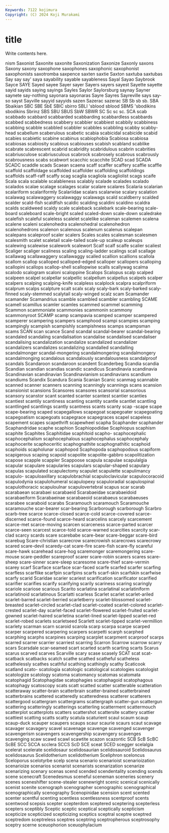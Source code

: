 ```yaml
---
Keywords: 7122 kojimura
Copyright: (C) 2024 Koji Murakami
---
```


# title

Write contents here.



nism Saxonist Saxonite saxonite Saxonization Saxonize Saxonly saxons Saxony
saxony saxophone saxophones saxophonic saxophonist saxophonists saxotromba saxpence saxten saxtie
Saxton saxtuba saxtubas Say say say' saya sayability sayable sayableness
Sayal Sayao Saybrook Sayce SAYE Sayed sayee Sayer sayer Sayers
sayers sayest Sayette sayette sayid sayids saying sayings Sayles Saylor
Saylorsburg saynay Sayner saynete say-nothing sayonara sayonaras Sayre Sayres Sayreville
says say-so sayst Sayville sayyid sayyids sazen Sazerac sazerac SB
Sb sb sb. SBA Sbaikian SBC SBE SbE SBIC sbirro
SBLI 'sblood sblood SBMS 'sbodikins sbodikins Sbrinz SBS SBU SBUS
SbW SBWR SC Sc sc sc. SCA scab scabbado scabbard
scabbarded scabbarding scabbardless scabbards scabbed scabbedness scabbery scabbier scabbiest scabbily
scabbiness scabbing scabble scabbled scabbler scabbles scabbling scabby scabby-head scabellum
scaberulous scabetic scabia scabicidal scabicide scabid scabies scabietic scabine scabinus
scabiophobia Scabiosa scabiosa scabiosas scabiosity scabious scabiouses scabish scabland scablike
scabrate scabrescent scabrid scabridity scabridulous scabrin scabrities scabriusculose scabriusculous scabrock
scabrosely scabrous scabrously scabrousness scabs scabwort scacchic scacchite SCAD scad
SCADA SCADC scaddle scads Scaean scaena scaff scaffer scaffery scaffie
scaffle scaffold scaffoldage scaffolded scaffolder scaffolding scaffoldings scaffolds scaff-raff scaffy
scag scaglia scagliola scagliolist scags scaife Scala scala scalable scalableness
scalably scalade scalades scalado scalados scalae scalage scalages scalar scalare
scalares Scalaria scalarian scalariform scalariformly Scalariidae scalars scalarwise scalary scalation
scalawag scalawaggery scalawaggy scalawags scald scaldberry scalded scalder scald-fish scaldfish
scaldic scalding scaldini scaldino scaldra scalds scaldweed scaldy scale scaleback
scalebark scale-bearing scale-board scaleboard scale-bright scaled scaled-down scale-down scaledrake scalefish
scaleful scaleless scalelet scalelike scaleman scalemen scalena scalene scaleni scalenohedra
scalenohedral scalenohedron scalenohedrons scalenon scalenous scalenum scalenus scalepan scalepans scaleproof
scaler scalers Scales scales scalesman scalesmen scalesmith scalet scaletail scale-tailed
scale-up scaleup scaleups scalewing scalewise scalework scalewort Scalf scalf scalfe
scalier scaliest Scaliger scaliger scaliness scaling scaling-ladder scalings scall scallage
scallawag scallawaggery scallawaggy scalled scallion scallions scallola scallom scallop scalloped
scalloped-edged scalloper scallopers scalloping scallopini scallops scallop-shell scallopwise scalls scallywag
scalma scalodo scalogram scaloni scaloppine Scalops Scalopus scalp scalped scalpeen
scalpel scalpellar scalpellic scalpellum scalpellus scalpels scalper scalpers scalping scalping-knife
scalpless scalplock scalpra scalpriform scalprum scalps scalpture scalt scalx scaly
scaly-bark scaly-barked scaly-finned scaly-stemmed scalytail scaly-winged scalz scam Scamander scamander
Scamandrius scamble scambled scambler scambling SCAME scamell scamillus scamler scamles
scammed scammel scamming Scammon scammoniate scammonies scammonin scammony scammonyroot SCAMP
scamp scampavia scamped scamper scampered scamperer scampering scampers scamphood scampi
scampies scamping scampingly scampish scampishly scampishness scamps scampsman scams SCAN
scan scance Scand scandal scandal-bearer scandal-bearing scandaled scandaling scandalisation scandalise
scandalised scandaliser scandalising scandalization scandalize scandalized scandalizer scandalizers scandalizes scandalizing
scandalled scandalling scandalmonger scandal-mongering scandalmongering scandalmongery scandalmonging scandalous scandalously scandalousness
scandalproof scandals Scandaroon scandaroon scandent Scanderbeg Scandia scandia Scandian scandian
scandias scandic scandicus Scandinavia scandinavia Scandinavian scandinavian Scandinavianism scandinavians scandium
scandiums Scandix Scandura Scania Scanian Scanic scanmag scannable scanned scanner
scanners scanning scanningly scannings scans scansion scansionist scansions Scansores scansores
scansorial scansorious scansory scanstor scant scanted scanter scantest scantier scanties
scantiest scantily scantiness scanting scantity scantle scantlet scantling scantlinged scantlings
scantly scantness scants scanty scap -scape scape scape-bearing scaped scapegallows
scapegoat scapegoater scapegoating scapegoatism scapegoats scapegrace scapegraces scapel scapeless scapement
scapes scapethrift scapewheel scapha Scaphander scaphander Scaphandridae scaphe scaphion Scaphiopodidae
Scaphiopus scaphism scaphite Scaphites Scaphitidae scaphitoid scapho- scaphocephalic scaphocephalism scaphocephalous
scaphocephalus scaphocephaly scaphocerite scaphoceritic scaphognathite scaphognathitic scaphoid scaphoids scapholunar scaphopod
Scaphopoda scaphopodous scapiform scapigerous scaping scapoid scapolite scapolite-gabbro scapolitization scapose
scapple scappler Scappoose scapula scapulae scapulalgia scapular scapulare scapularies scapulars
scapular-shaped scapulary scapulas scapulated scapulectomy scapulet scapulette scapulimancy scapulo- scapuloaxillary
scapulobrachial scapuloclavicular scapulocoracoid scapulodynia scapulohumeral scapulopexy scapuloradial scapulospinal scapulothoracic scapuloulnar
scapulovertebral scapus scar scarab scarabaean scarabaei scarabaeid Scarabaeidae scarabaeidoid scarabaeiform
Scarabaeinae scarabaeoid scarabaeus scarabaeuses scarabee scaraboid scarabs Scaramouch scaramouch Scaramouche
scaramouche scar-bearer scar-bearing Scarborough scarborough Scarbro scarb-tree scarce scarce-closed scarce-cold
scarce-covered scarce-discerned scarce-found scarce-heard scarcelins scarcely scarcement scarce-met scarce-moving scarcen
scarceness scarce-parted scarcer scarce-seen scarcest scarce-told scarce-warned scarcities scarcity scar-clad
scarcy scards scare scarebabe scare-bear scare-beggar scare-bird scarebug Scare-christian scarecrow
scarecrowish scarecrows scarecrowy scared scare-devil scaredy-cat scare-fire scare-fish scare-fly scareful
scare-hawk scarehead scare-hog scaremonger scaremongering scare-mouse scare-peddler scareproof scarer scare-robin
scarers scares scare-sheep scare-sinner scare-sleep scaresome scare-thief scare-vermin scarey scarf
Scarface scarface scar-faced scarfe scarfed scarfer scarfing scarfless scarflike scarfpin
scarfpins scarfs scarf-skin scarfskin scarfwise scarfy scarid Scaridae scarier scariest
scarification scarificator scarified scarifier scarifies scarify scarifying scarily scariness scaring
scaringly scariole scariose scarious Scarito scarlatina scarlatinal scarlatiniform scarlatinoid scarlatinous
Scarlatti scarless Scarlet scarlet scarlet-ariled scarlet-barred scarlet-berried scarletberry scarlet-blossomed scarlet-breasted
scarlet-circled scarlet-clad scarlet-coated scarlet-colored scarlet-crested scarlet-day scarlet-faced scarlet-flowered scarlet-fruited scarlet-gowned
scarlet-haired scarletina scarlet-lined scarlet-lipped scarlet-red scarlet-robed scarlets scarletseed Scarlett scarlet-tipped
scarlet-vermillion scarlety scarman scarn scaroid scarola scarp scarpa scarpe scarped
scarper scarpered scarpering scarpers scarpetti scarph scarphed scarphing scarphs scarpines
scarping scarplet scarpment scarproof scarps scarred scarrer scarrier scarriest scarring
Scarron Scarrow scarrow scarry scars Scarsdale scar-seamed scart scarted scarth
scarting scarts Scarus scarus scarved scarves Scarville scary scase scasely
SCAT scat scat- scatback scatbacks scatch scathe scathed scatheful scatheless
scathelessly scathes scathful scathing scathingly scathy Scaticook scatland scato- scatologia
scatologic scatological scatologies scatologist scatologize scatology scatoma scatomancy scatomas scatomata
scatophagid Scatophagidae scatophagies scatophagoid scatophagous scatophagy scatoscopy scats scatt scatted
scatter scatterable scatteration scatteraway scatter-brain scatterbrain scatter-brained scatterbrained scatterbrains scattered
scatteredly scatteredness scatterer scatterers scattergood scattergram scattergrams scattergraph scatter-gun scattergun
scattering scatteringly scatterings scatterling scatterment scattermouch scatterplot scatterplots scatters scattershot
scattersite scattery scattier scattiest scatting scatts scatty scatula scaturient scaul
scaum scaup scaup-duck scauper scaupers scaups scaur scaurie scaurs scaut
scavage scavager scavagery scavel scavenage scavenge scavenged scavenger scavengerism scavengers
scavengership scavengery scavenges scavenging scaw scawd scawl scawtite scazon scazontic
SCB ScB ScBC ScBE SCC SCCA scclera SCCS ScD SCE
sceat SCED scegger scelalgia scelerat scelerate scelidosaur scelidosaurian scelidosauroid Scelidosaurus
scelidosaurus Scelidotherium scelidotherium Sceliphron sceloncus Sceloporus scelotyrbe scelp scena scenario
scenarioist scenarioization scenarioize scenarios scenarist scenarists scenarization scenarize scenarizing scenary
scenas scend scended scendentality scending scends scene scenecraft Scenedesmus sceneful
sceneman sceneries scenery scenes sceneshifter scene-stealer scenewright scenic scenical scenically
scenist scenite scenograph scenographer scenographic scenographical scenographically scenography Scenopinidae scension
scent scented scenter scentful scenting scentless scentlessness scentproof scents scentwood
scepsis scepter scepterdom sceptered sceptering scepterless scepters sceptibly Sceptic sceptic
sceptical sceptically scepticism scepticize scepticized scepticizing sceptics sceptral sceptre sceptred
sceptredom sceptreless sceptres sceptring sceptropherous sceptrosophy sceptry scerne sceuophorion sceuophylacium
